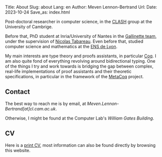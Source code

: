 Title: About
Slug: about
Lang: en
Author: Meven Lennon-Bertrand
Url:
Date: 2023-10-24
Save_as: index.html

Post-doctoral researcher in computer science, in the [CLASH](https://www.cl.cam.ac.uk/research/clash/) group at the University of Cambrige.

Before that, PhD student at Inria/University of Nantes in the [Gallinette team](http://gallinette.inria.fr/), under the supervision of [Nicolas Tabareau](http://tabareau.fr).
Even before that, studied computer science and mathematics at the [ENS de Lyon](http://www.ens-lyon.fr/DI/).

My main interests are type theory and proofs assistants, in particular [Coq](https://coq.inria.fr/).
I am also quite fond of everything revolving around bidirectional typing.
One of the things I try and work towards is bridging the gap between complex, real-life implementations of proof assistants
and their theoretic specifications, in particular in the framework of the [MetaCoq](https://metacoq.github.io/) project.

## Contact

The best way to reach me is by email, at *Meven.Lennon-Bertrand\[at\]cl.cam.ac.uk*.

Otherwise, I might be found at the Computer Lab's *William Gates Building*.

## CV

Here is a [print CV]({static}/documents/CV-en.pdf), most information can also be found directly by browsing this website.